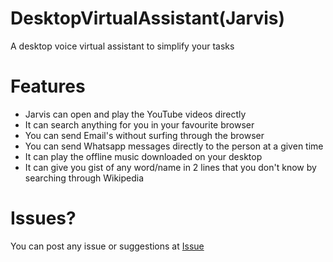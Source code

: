 # DesktopVirtualAssistant(Jarvis)
A desktop voice virtual assistant to simplify your tasks 

# Features
* Jarvis can open and play the YouTube videos directly 
* It can search anything for you in your favourite browser
* You can send Email's without surfing through the browser
* You can send Whatsapp messages directly to the person at a given time
* It can play the offline music downloaded on your desktop 
* It can give you gist of any word/name in 2 lines that you don't know by searching through Wikipedia

# Issues?
You can post any issue or suggestions at [Issue](https://github.com/ShahDevarsh/DesktopVirtualAssistant/issues)
